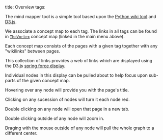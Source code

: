 title: Overview
tags: 

The mind mapper tool is a simple tool based upon the [Python wiki tool](https://github.com/tieugene/wiki) and [D3.js](https://d3js.org/).

We associate a concept map to each tag. The links in all tags can be found in [`TheVortex`](http://localhost.localdomain:5004/maps/theVortex/) concept map (linked in the main menu above).

Each concept map consists of the pages with a given tag together with any "wikilinks" between pages.

This collection of links provides a web of links which are displayed using the D3.js [spring force display](https://github.com/d3/d3-force/blob/v3.0.0/README.md#forceSimulation).

Individual nodes in this display can be pulled about to help focus upon sub-parts of the given concept map.

Hovering over any node will provide you with the page's title.

Clicking on any sucession of nodes will turn it each node red.

Double clicking on any node will open that page in a new tab.

Double clicking outside of any node will zoom in.

Draging with the mouse outside of any node will pull the whole graph to a different center.

